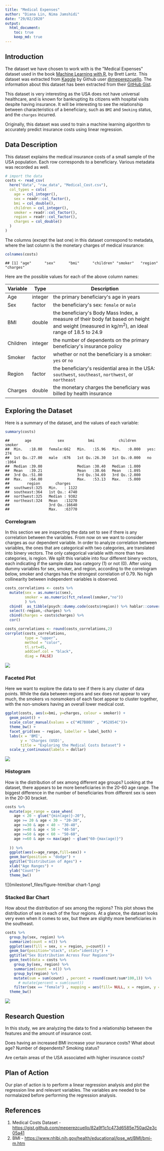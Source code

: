 ```yaml
---
title: "Medical Expenses"
author: "Diana Lin, Nima Jamshidi"
date: "29/02/2020"
output: 
  html_document:
    toc: true
    keep_md: true
---
```






## Introduction

The dataset we have chosen to work with is the "Medical Expenses" dataset used in the book [Machine Learning with R](https://www.amazon.com/Machine-Learning-R-Brett-Lantz/dp/1782162143), by Brett Lantz. This dataset was extracted from [Kaggle](https://www.kaggle.com/mirichoi0218/insurance/home) by Github user [\@meperezcuello](https://gist.github.com/meperezcuello). The information about this dataset has been extracted from their [GitHub Gist](https://gist.github.com/meperezcuello/82a9f1c1c473d6585e750ad2e3c05a41).

This dataset is very interesting as the USA does not have universal healthcare, and is known for bankrupting its citizens with hospital visits despite having insurance. It will be interesting to see the relationship between characteristics of a beneficiary, such as `BMI` and `Smoking` status, and the `charges` incurred.

Originally, this dataset was used to train a machine learning algorithm to accurately predict insurance costs using linear regression.

## Data Description

This dataset explains the medical insurance costs of a small sample of the USA population. Each row corresponds to a beneficiary. Various metadata was recorded as well.


```r
# import the data 
costs <- read_csv(
  here("data", "raw_data", "Medical_Cost.csv"),
  col_types = cols(
    age = col_integer(),
    sex = readr::col_factor(),
    bmi = col_double(),
    children = col_integer(),
    smoker = readr::col_factor(),
    region = readr::col_factor(),
    charges = col_double()
  )
)
```

The columns (except the last one) in this dataset correspond to metadata, where the last column is the monetary charges of medical insurance:

```r
colnames(costs)
```

```
## [1] "age"      "sex"      "bmi"      "children" "smoker"   "region"   "charges"
```

Here are the possible values for each of the above column names:

Variable | Type | Description
---------|------|---------------
Age | integer | the primary beneficiary's age in years
Sex | factor | the beneficiary's sex: `female` or `male`
BMI | double | the beneficiary's Body Mass Index, a measure of their body fat based on height and weight (measured in kg/m<sup>2</sup>), an ideal range of 18.5 to 24.9
Children | integer | the number of dependents on the primary beneficiary's insurance policy
Smoker | factor | whether or not the beneficiary is a smoker: `yes` or `no`
Region | factor | the beneficiary's residential area in the USA: `southwest`, `southeast`, `northwest`, or `northeast`
Charges | double | the monetary charges the beneficiary was billed by health insurance

## Exploring the Dataset

Here is a summary of the dataset, and the values of each variable:

```r
summary(costs)
```

```
##       age            sex           bmi           children     smoker    
##  Min.   :18.00   female:662   Min.   :15.96   Min.   :0.000   yes: 274  
##  1st Qu.:27.00   male  :676   1st Qu.:26.30   1st Qu.:0.000   no :1064  
##  Median :39.00                Median :30.40   Median :1.000             
##  Mean   :39.21                Mean   :30.66   Mean   :1.095             
##  3rd Qu.:51.00                3rd Qu.:34.69   3rd Qu.:2.000             
##  Max.   :64.00                Max.   :53.13   Max.   :5.000             
##        region       charges     
##  southwest:325   Min.   : 1122  
##  southeast:364   1st Qu.: 4740  
##  northwest:325   Median : 9382  
##  northeast:324   Mean   :13270  
##                  3rd Qu.:16640  
##                  Max.   :63770
```

### Correlogram

In this section we are inspecting the data set to see if there is any correlation between the variables. From now on we want to consider charges as our dependent variable.
In order to analyze correlation between variables, the ones that are categorical with two categories, are translated into binery vectors. The only categorical variable with more than two categories, is region. We split this variable into four different binery vectors, each indicating if the sample data has category (1) or not (0).
After using dummy variables for sex, smoker, and region, according to the correlogram below, smoker and charges has the strongest correlation of 0.79. No high collinearity between independent variables is observed.


```r
costs_correlations <- costs %>%
  mutate(sex = as.numeric(sex),
         smoker = as.numeric(fct_relevel(smoker,"no"))
         ) %>% 
  cbind(  as_tibble(psych::dummy.code(costs$region)) %>% hablar::convert(hablar::int(1:4))) %>% 
  select(-region,-charges) %>%
  cbind(charges = costs$charges) %>% 
  cor()

costs_correlations <- round(costs_correlations,2)
corrplot(costs_correlations,
         type = "upper",
         method = "color",
         tl.srt=45,
         addCoef.col = "black",
         diag = FALSE)
```

![](milestone1_files/figure-html/correlogram-1.png)<!-- -->

### Faceted Plot

Here we want to explore the data to see if there is any cluster of data points. While the data between regions and sex does not appear to vary much, the smokers vs nonsmokers of each facet appear to cluster together, with the non-smokers having an overall lower medical cost.

```r
ggplot(costs, aes(x=bmi, y=charges, colour = smoker)) + 
  geom_point() +
  scale_color_manual(values = c("#E7B800" , "#52854C"))+
  theme_bw() +
  facet_grid(sex ~ region, labeller = label_both) +
  labs(x = 'BMI',
       y = 'Charges (USD)',
       title = "Exploring the Medical Costs Dataset") +
  scale_y_continuous(labels = dollar)
```

![](milestone1_files/figure-html/facet-1.png)<!-- -->

### Histogram
How is the distribution of sex among different age groups?
Looking at the dataset, there appears to be more beneficiaries in the 20-60 age range. The biggest difference in the number of beneficiaries from different sex is seen in the 20-30 bracket.

```r
costs %>% 
  mutate(age_range = case_when(
    age < 20 ~ glue("{min(age)}-20"),
    age >= 20 & age < 30 ~ "20-30",
    age >=30 & age < 40 ~ "30-40",
    age >=40 & age < 50 ~ "40-50",
    age >=50 & age < 60 ~ "50-60",
    age >=60 & age <= max(age) ~ glue("60-{max(age)}")
    
  )) %>%
  ggplot(aes(x=age_range,fill=sex)) +
  geom_bar(position = "dodge") +
  ggtitle("Distribution of Ages") +
  xlab("Age Ranges") +
  ylab("Count")+
  theme_bw()
```

![](milestone1_files/figure-html/bar chart-1.png)<!-- -->

### Stacked Bar Chart
How about the distribution of sex among the regions?
This plot shows the distribution of sex in each of the four regions. At a glance, the dataset looks very even when it comes to sex, but there are slightly more beneficiaries in the southeast.

```r
costs %>%
  group_by(sex, region) %>%
  summarize(count = n()) %>%
  ggplot(aes(fill = sex, x = region, y=count)) +
  geom_bar(position="stack", stat="identity") +
  ggtitle("Sex Distribution Across Four Regions")+
  geom_text(data = costs %>%
    group_by(sex, region) %>%
    summarize(count = n()) %>%
    group_by(region) %>% 
    mutate(sum = sum(count) , percent = round(count/sum*100,1)) %>%
      # mutate(percent = sum(count))
    filter(sex == "female") , mapping = aes(fill= NULL, x = region, y = sum + 20, label=paste( percent,"% female", sep="")))+
  theme_bw()
```

![](milestone1_files/figure-html/stack-1.png)<!-- -->

## Research Question
In this study, we are analyzing the data to find a relationship between the features and the amount of insurance cost.

Does having an increased BMI increase your insurance costs? What about age? Number of dependents? Smoking status?

Are certain areas of the USA associated with higher insurance costs?

## Plan of Action
Our plan of action is to perform a linear regression analysis and plot the regression line and relevant variables. The variables are needed to be normalaized before performing the regression analysis.

## References
1. Medical Costs Dataset - https://gist.github.com/meperezcuello/82a9f1c1c473d6585e750ad2e3c05a41
2. BMI - https://www.nhlbi.nih.gov/health/educational/lose_wt/BMI/bmi-m.htm
